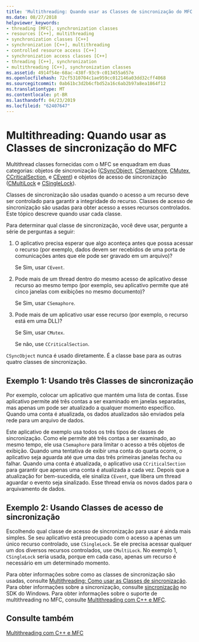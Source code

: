```yaml
---
title: 'Multithreading: Quando usar as Classes de sincronização do MFC'
ms.date: 08/27/2018
helpviewer_keywords:
- threading [MFC], synchronization classes
- resources [C++], multithreading
- synchronization classes [C++]
- synchronization [C++], multithreading
- controlled resource access [C++]
- synchronization access classes [C++]
- threading [C++], synchronization
- multithreading [C++], synchronization classes
ms.assetid: 4914f54e-68ac-438f-93c9-c013455a657e
ms.openlocfilehash: 72cf5310704c1ae959cc012146a03dd32cff4068
ms.sourcegitcommit: 0ab61bc3d2b6cfbd52a16c6ab2b97a8ea1864f12
ms.translationtype: MT
ms.contentlocale: pt-BR
ms.lasthandoff: 04/23/2019
ms.locfileid: "62407647"
---
```

# <a name="multithreading-when-to-use-the-mfc-synchronization-classes"></a>Multithreading: Quando usar as Classes de sincronização do MFC

Multithread classes fornecidas com o MFC se enquadram em duas categorias: objetos de sincronização ([CSyncObject](../mfc/reference/csyncobject-class.md), [CSemaphore](../mfc/reference/csemaphore-class.md), [CMutex](../mfc/reference/cmutex-class.md), [ CCriticalSection](../mfc/reference/ccriticalsection-class.md), e [CEvent](../mfc/reference/cevent-class.md)) e objetos de acesso de sincronização ([CMultiLock](../mfc/reference/cmultilock-class.md) e [CSingleLock](../mfc/reference/csinglelock-class.md)).

Classes de sincronização são usadas quando o acesso a um recurso deve ser controlado para garantir a integridade do recurso. Classes de acesso de sincronização são usadas para obter acesso a esses recursos controlados. Este tópico descreve quando usar cada classe.

Para determinar qual classe de sincronização, você deve usar, pergunte a série de perguntas a seguir:

1. O aplicativo precisa esperar que algo aconteça antes que possa acessar o recurso (por exemplo, dados devem ser recebidos de uma porta de comunicações antes que ele pode ser gravado em um arquivo)?

   Se Sim, usar `CEvent`.

2. Pode mais de um thread dentro do mesmo acesso de aplicativo desse recurso ao mesmo tempo (por exemplo, seu aplicativo permite que até cinco janelas com exibições no mesmo documento)?

   Se Sim, usar `CSemaphore`.

3. Pode mais de um aplicativo usar esse recurso (por exemplo, o recurso está em uma DLL)?

   Se Sim, usar `CMutex`.

   Se não, use `CCriticalSection`.

`CSyncObject` nunca é usado diretamente. É a classe base para as outras quatro classes de sincronização.

## <a name="example-1-using-three-synchronization-classes"></a>Exemplo 1: Usando três Classes de sincronização

Por exemplo, colocar um aplicativo que mantém uma lista de contas. Esse aplicativo permite até três contas a ser examinado em janelas separadas, mas apenas um pode ser atualizado a qualquer momento específico. Quando uma conta é atualizada, os dados atualizados são enviados pela rede para um arquivo de dados.

Este aplicativo de exemplo usa todos os três tipos de classes de sincronização. Como ele permite até três contas a ser examinado, ao mesmo tempo, ele usa `CSemaphore` para limitar o acesso a três objetos de exibição. Quando uma tentativa de exibir uma conta do quarta ocorre, o aplicativo seja aguarda até que uma das três primeiras janelas fecha ou falhar. Quando uma conta é atualizada, o aplicativo usa `CCriticalSection` para garantir que apenas uma conta é atualizada a cada vez. Depois que a atualização for bem-sucedida, ele sinaliza `CEvent`, que libera um thread aguardar o evento seja sinalizado. Esse thread envia os novos dados para o arquivamento de dados.

## <a name="example-2-using-synchronization-access-classes"></a>Exemplo 2: Usando Classes de acesso de sincronização

Escolhendo qual classe de acesso de sincronização para usar é ainda mais simples. Se seu aplicativo está preocupado com o acesso a apenas um único recurso controlado, use `CSingleLock`. Se ele precisa acessar qualquer um dos diversos recursos controlados, use `CMultiLock`. No exemplo 1, `CSingleLock` seria usada, porque em cada caso, apenas um recurso é necessário em um determinado momento.

Para obter informações sobre como as classes de sincronização são usadas, consulte [Multithreading: Como usar as Classes de sincronização](multithreading-how-to-use-the-synchronization-classes.md). Para obter informações sobre a sincronização, consulte [sincronização](/windows/desktop/Sync/synchronization) no SDK do Windows. Para obter informações sobre o suporte de multithreading no MFC, consulte [Multithreading com C++ e MFC](multithreading-with-cpp-and-mfc.md).

## <a name="see-also"></a>Consulte também

[Multithreading com C++ e MFC](multithreading-with-cpp-and-mfc.md)

